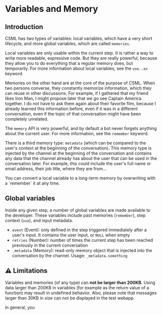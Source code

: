 # Variables and Memory

## Introduction

CSML has two types of variables: local variables, which have a very short lifecycle, and more global variables, which are called `memories`.

Local variables are only usable within the current step. It is rather a way to write more readable, expressive code. But they are really powerful, because they allow you to do everything that a regular memory does, but temporarily. For more information about local variables, see the `use..as` keyword.

Memories on the other hand are at the core of the purpose of CSML. When two persons converse, they constantly memorize information, which they can reuse in other discussions. For example, if I gathered that my friend likes Iron Man, I might propose later that we go see Captain America together. I do not have to ask them again about their favorite film, because I already learned this information before, even if it was in a different conversation, even if the topic of that conversation might have been completely unrelated.

The `memory` API is very powerful, and by default a bot never forgets anything about the current user. For more information, see the `remember` keyword.

There is a third memory type: `metadata` \(which can be compared to the user's context at the beginning of the conversation\). This memory type is injected by the channel at the beginning of the conversation and contains any data that the channel already has about the user that can be used in the conversation later. For example, this could include the user's full name or email address, their job title, where they are from...

You can convert a local variable to a long-term memory by overwriting with a \`remember\` it at any time.

## Global variables

Inside any given step, a number of global variables are made available to the developer. These variables include past memories \(`remember`\), step context \(`use`\), and input metadata.

* `event` \(Event\): only defined in the step triggered immediately after a user's input. It contains the user input, or `NULL` when empty
* `retries` \(Number\): number of times the current step has been reached previously in the current conversation
* `_metadata` \(Memory\): read-only memory object that is injected into the conversation by the channel. Usage: `_metadata.something`

## ⚠️ Limitations

Variables and memories \(of any type\) can **not be larger than 200KB**. Using data larger than 200KB in variables \(for example as the return value of a function\) may result in undefined behavior. Also, please note that messages larger than 30KB in size can not be displayed in the test webapp.

In general, you

## 

